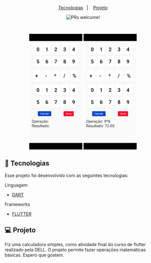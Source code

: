 <p align="center">
  <a href="#-tecnologias">Tecnologias</a>&nbsp;&nbsp;&nbsp;|&nbsp;&nbsp;&nbsp;
  <a href="#-projeto">Projeto</a>
</p>

<p align="center">
 <img src="https://img.shields.io/static/v1?label=PRs&message=welcome&color=49AA26&labelColor=000000" alt="PRs welcome!" />

</p>

<br>

<p align="center">
  <img alt="Calculadora" src="https://github.com/LLR798/calculadora_simples_com_mobx/blob/main/previews/Screenshot1.png?raw=true" width="34%">
  <img alt="Calculadora" src="https://github.com/LLR798/calculadora_simples_com_mobx/blob/main/previews/Screenshot2.png?raw=true" width="34%">
</p>


## 🚀 Tecnologias

Esse projeto foi desenvolvido com as seguintes tecnologias:

Linguagem

- [DART](https://dart.dev/)

Frameworks

- [FLUTTER](https://flutter.dev/)


## 💻 Projeto

Fiz uma calculadora simples, como atividade final do curso de flutter realizado pela DELL. O projeto permite fazer operações matemáticas básicas. Espero que gostem.<p align="center">
</p>
